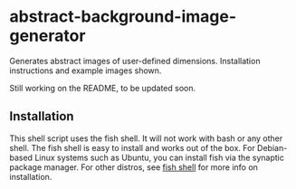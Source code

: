 # abstract-background-image-generator
Generates abstract images of user-defined dimensions. Installation instructions and example images shown.

Still working on the README, to be updated soon.

## Installation
This shell script uses the fish shell. It will not work with bash or any other shell. The fish shell is easy to install and works out of the box. For Debian-based Linux systems such as Ubuntu, you can install fish via the synaptic package manager. For other distros, see [fish shell](https://fishshell.com/) for more info on installation.

